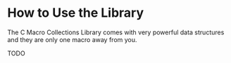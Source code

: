 # How to Use the Library

The C Macro Collections Library comes with very powerful data structures and they are only one macro away from you.

TODO
